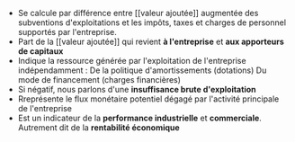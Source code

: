 - Se calcule par différence entre [[valeur ajoutée]] augmentée des subventions d'exploitations et les impôts, taxes et charges de personnel supportés par l'entreprise.
- Part de la [[valeur ajoutée]] qui revient **à l'entreprise** et **aux apporteurs de capitaux**
- Indique la ressource générée par l'exploitation de l'entreprise indépendamment :
	De la politique d'amortissements (dotations)
	Du mode de financement (charges financières)
- Si négatif, nous parlons d'une **insuffisance brute d'exploitation**
- Rreprésente le flux monétaire potentiel dégagé par l'activité principale de l'entreprise
- Est un indicateur de la **performance industrielle** et **commerciale**. Autrement dit de la **rentabilité économique**
<html>
	<head>
		<style>
			table,
			th,
			td {
				border: 0px solid black;
				border-collapse: collapse;
			}

			th:first-child,
			td:first-child {
				border-right: 0;
			}
		</style>
	</head>
	<body>
		<table>
			<tr>
				<th></th>
				<th>Elements<span style="visibility: hidden;">aze aze aze</span></th>
				<th>Place dans le CR</th>
			</tr>
			<tr>
				<td rowspan="1">
				<br>
					<span style="visibility: hidden;">***</span>+
					<br>
					<span style="visibility: hidden;">***</span>-
					<br>
					<span style="visibility: hidden;">***</span>-
				</td>
				<td rowspan="2"> VA <br> Subvention <br> Impots, taxes <br> Charge de personnel
				</td>
				<td rowspan =3> en produits d'exploitation <br> en charges d'Exploitation <br> = salaire et traitements + charges sociales
			 </td>
			</tr>
			<tr><tr>
				<th colspan="2"> = Excédent brut d'exploitation 	
				</tr>
		</table>
	</body>
</html>

